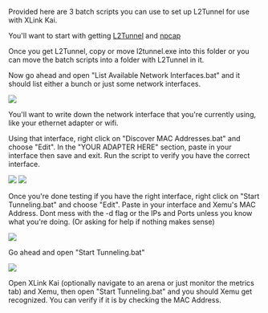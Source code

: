 Provided here are 3 batch scripts you can use to set up L2Tunnel for use with XLink Kai.

You'll want to start with getting [L2Tunnel](https://github.com/mborgerson/l2tunnel/releases/) and [npcap](https://nmap.org/npcap/dist/npcap-1.10.exe)

Once you get L2Tunnel, copy or move l2tunnel.exe into this folder or you can move the batch scripts into a folder with L2Tunnel in it.

Now go ahead and open "List Available Network Interfaces.bat" and it should list either a bunch or just some network interfaces.

![](https://raw.githubusercontent.com/poobarfoob/l2tunnel-kai-guide/main/Images/l2tunnel%20interfaces.png)

You'll want to write down the network interface that you're currently using, like your ethernet adapter or wifi.

Using that interface, right click on "Discover MAC Addresses.bat" and choose "Edit". In the "YOUR ADAPTER HERE" section, paste in your interface then save and exit. Run the script to verify you have the correct interface.

![](https://github.com/poobarfoob/l2tunnel-kai-guide/blob/main/Images/edit%20discover%20script.png?raw=true)
![](https://github.com/poobarfoob/l2tunnel-kai-guide/blob/main/Images/l2tunnel%20discover%20example.png?raw=true)

Once you're done testing if you have the right interface, right click on "Start Tunneling.bat" and choose "Edit". Paste in your interface and Xemu's MAC Address. Dont mess with the -d flag or the IPs and Ports unless you know what you're doing. (Or asking for help if nothing makes sense)

![](https://github.com/poobarfoob/l2tunnel-kai-guide/blob/main/Images/edit%20tunneling%20script.png?raw=true)

Go ahead and open "Start Tunneling.bat"

![](https://github.com/poobarfoob/l2tunnel-kai-guide/blob/main/Images/tunneling.png?raw=true)

Open XLink Kai (optionally navigate to an arena or just monitor the metrics tab) and Xemu, then open "Start Tunneling.bat" and you should Xemu get recognized. You can verify if it is by checking the MAC Address.
